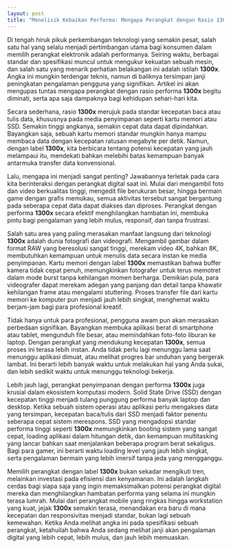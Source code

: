 ```yaml
---
layout: post
title: "Menelisik Kebaikan Performa: Mengapa Perangkat dengan Rasio 1300x Begitu Diminati"
---
```


Di tengah hiruk pikuk perkembangan teknologi yang semakin pesat, salah satu hal yang selalu menjadi pertimbangan utama bagi konsumen dalam memilih perangkat elektronik adalah performanya. Seiring waktu, berbagai standar dan spesifikasi muncul untuk mengukur kekuatan sebuah mesin, dan salah satu yang menarik perhatian belakangan ini adalah istilah **1300x**. Angka ini mungkin terdengar teknis, namun di baliknya tersimpan janji peningkatan pengalaman pengguna yang signifikan. Artikel ini akan mengupas tuntas mengapa perangkat dengan rasio performa **1300x** begitu diminati, serta apa saja dampaknya bagi kehidupan sehari-hari kita.

Secara sederhana, rasio **1300x** merujuk pada standar kecepatan baca atau tulis data, khususnya pada media penyimpanan seperti kartu memori atau SSD. Semakin tinggi angkanya, semakin cepat data dapat dipindahkan. Bayangkan saja, sebuah kartu memori standar mungkin hanya mampu membaca data dengan kecepatan ratusan megabyte per detik. Namun, dengan label **1300x**, kita berbicara tentang potensi kecepatan yang jauh melampaui itu, mendekati bahkan melebihi batas kemampuan banyak antarmuka transfer data konvensional.

Lalu, mengapa ini menjadi sangat penting? Jawabannya terletak pada cara kita berinteraksi dengan perangkat digital saat ini. Mulai dari mengambil foto dan video berkualitas tinggi, mengedit file berukuran besar, hingga bermain game dengan grafis memukau, semua aktivitas tersebut sangat bergantung pada seberapa cepat data dapat diakses dan diproses. Perangkat dengan performa **1300x** secara efektif menghilangkan hambatan ini, membuka pintu bagi pengalaman yang lebih mulus, responsif, dan tanpa frustrasi.

Salah satu area yang paling merasakan manfaat langsung dari teknologi **1300x** adalah dunia fotografi dan videografi. Mengambil gambar dalam format RAW yang beresolusi sangat tinggi, merekam video 4K, bahkan 8K, membutuhkan kemampuan untuk menulis data secara instan ke media penyimpanan. Kartu memori dengan label **1300x** memastikan bahwa buffer kamera tidak cepat penuh, memungkinkan fotografer untuk terus memotret dalam mode burst tanpa kehilangan momen berharga. Demikian pula, para videografer dapat merekam adegan yang panjang dan detail tanpa khawatir kehilangan frame atau mengalami stuttering. Proses transfer file dari kartu memori ke komputer pun menjadi jauh lebih singkat, menghemat waktu berjam-jam bagi para profesional kreatif.

Tidak hanya untuk para profesional, pengguna awam pun akan merasakan perbedaan signifikan. Bayangkan membuka aplikasi berat di smartphone atau tablet, mengunduh file besar, atau memindahkan foto-foto liburan ke laptop. Dengan perangkat yang mendukung kecepatan **1300x**, semua proses ini terasa lebih instan. Anda tidak perlu lagi menunggu lama saat menunggu aplikasi dimuat, atau melihat progres bar unduhan yang bergerak lambat. Ini berarti lebih banyak waktu untuk melakukan hal yang Anda sukai, dan lebih sedikit waktu untuk menunggu teknologi bekerja.

Lebih jauh lagi, perangkat penyimpanan dengan performa **1300x** juga krusial dalam ekosistem komputasi modern. Solid State Drive (SSD) dengan kecepatan tinggi menjadi tulang punggung performa banyak laptop dan desktop. Ketika sebuah sistem operasi atau aplikasi perlu mengakses data yang tersimpan, kecepatan baca/tulis dari SSD menjadi faktor penentu seberapa cepat sistem merespons. SSD yang mengadopsi standar performa tinggi seperti **1300x** memungkinkan booting sistem yang sangat cepat, loading aplikasi dalam hitungan detik, dan kemampuan multitasking yang lancar bahkan saat menjalankan beberapa program berat sekaligus. Bagi para gamer, ini berarti waktu loading level yang jauh lebih singkat, serta pengalaman bermain yang lebih imersif tanpa jeda yang mengganggu.

Memilih perangkat dengan label **1300x** bukan sekadar mengikuti tren, melainkan investasi pada efisiensi dan kenyamanan. Ini adalah langkah cerdas bagi siapa saja yang ingin memaksimalkan potensi perangkat digital mereka dan menghilangkan hambatan performa yang selama ini mungkin terasa lumrah. Mulai dari perangkat mobile yang ringkas hingga workstation yang kuat, jejak **1300x** semakin terasa, menandakan era baru di mana kecepatan dan responsivitas menjadi standar, bukan lagi sebuah kemewahan. Ketika Anda melihat angka ini pada spesifikasi sebuah perangkat, ketahuilah bahwa Anda sedang melihat janji akan pengalaman digital yang lebih cepat, lebih mulus, dan jauh lebih memuaskan.
